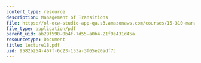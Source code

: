 ```yaml
---
content_type: resource
description: Management of Transitions
file: https://ol-ocw-studio-app-qa.s3.amazonaws.com/courses/15-310-managerial-psychology-laboratory-spring-2003/9582b254467f6c23153a3f65e20adf7c_lecture18.pdf
file_type: application/pdf
parent_uid: ab29f590-0b4f-7d55-a0b4-21f9e431d45a
resourcetype: Document
title: lecture18.pdf
uid: 9582b254-467f-6c23-153a-3f65e20adf7c
---
```

